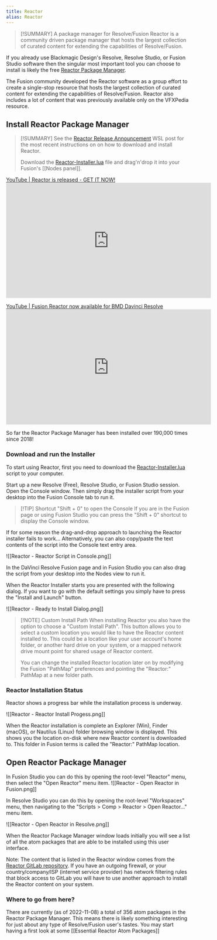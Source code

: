 ```yaml
---
title: Reactor
alias: Reactor
---
```



> [!SUMMARY] A package manager for Resolve/Fusion
> Reactor is a community driven package manager that hosts the largest collection of curated content for extending the capabilities of Resolve/Fusion.

If you already use Blackmagic Design's Resolve, Resolve Studio, or Fusion Studio software then the singular most important tool you can choose to install is likely the free [Reactor Package Manager](https://www.steakunderwater.com/wesuckless/viewtopic.php?f=32&t=3067).

The Fusion community developed the Reactor software as a group effort to create a single-stop resource that hosts the largest collection of curated content for extending the capabilities of Resolve/Fusion. Reactor also includes a lot of content that was previously available only on the VFXPedia resource.



## Install Reactor Package Manager

> [!SUMMARY]
> See the [Reactor Release Announcement](https://www.steakunderwater.com/wesuckless/viewtopic.php?t=1814) WSL post for the most recent instructions on on how to download and install Reactor.
>
> Download the [Reactor-Installer.lua](https://www.steakunderwater.com/wesuckless/download/file.php?id=4862) file and drag'n'drop it into your Fusion's [[Nodes panel]].

[YouTube | Reactor is released - GET IT NOW!](https://www.youtube.com/watch?v=mklCsf8yOUk)<iframe width="560" height="315" src="https://www.youtube.com/embed/mklCsf8yOUk" title="YouTube video player" frameborder="0" allow="accelerometer; autoplay; clipboard-write; encrypted-media; gyroscope; picture-in-picture" allowfullscreen></iframe>

[YouTube | Fusion Reactor now available for BMD Davinci Resolve](https://www.youtube.com/watch?v=iEIFl6gp58Q)<iframe width="560" height="315" src="https://www.youtube.com/embed/iEIFl6gp58Q" title="YouTube video player" frameborder="0" allow="accelerometer; autoplay; clipboard-write; encrypted-media; gyroscope; picture-in-picture" allowfullscreen></iframe>

So far the Reactor Package Manager has been installed over 190,000 times since 2018!

### Download and run the Installer

To start using Reactor, first you need to download the [Reactor-Installer.lua](https://www.steakunderwater.com/wesuckless/download/file.php?id=4862) script to your computer. 

Start up a new Resolve (Free), Resolve Studio, or Fusion Studio session. Open the Console window. Then simply drag the installer script from your desktop into the Fusion Console tab to run it. 

> [!TIP] Shortcut "Shift + 0" to open the Console
> If you are in the Fusion page or using Fusion Studio you can press the "Shift + 0" shortcut to display the Console window.

If for some reason the drag-and-drop approach to launching the Reactor installer fails to work… Alternatively, you can also copy/paste the text contents of the script into the Console text entry area. 

![[Reactor - Reactor Script in Console.png]]

In the DaVinci Resolve Fusion page and in Fusion Studio you can also drag the script from your desktop into the Nodes view to run it.

When the Reactor Installer starts you are presented with the following dialog. If you want to go with the default settings you simply have to press the "Install and Launch" button.

  ![[Reactor - Ready to Install Dialog.png]]

> [!NOTE] Custom Install Path
> When installing Reactor you also have the option to choose a "Custom Install Path". This button allows you to select a custom location you would like to have the Reactor content installed to. This could be a location like your user account's home folder, or another hard drive on your system, or a mapped network drive mount point for shared usage of Reactor content. 
>
> You can change the installed Reactor location later on by modifying the Fusion "PathMap" preferences and pointing the "Reactor:" PathMap at a new folder path.


### Reactor Installation Status

Reactor shows a progress bar while the installation process is underway.

  ![[Reactor - Reactor Install Progess.png]]

When the Reactor installation is complete an Explorer (Win), Finder (macOS), or Nautilus (Linux) folder browsing window is displayed. This shows you the location on-disk where new Reactor content is downloaded to. This folder in Fusion terms is called the "Reactor:" PathMap location.

## Open Reactor Package Manager

In Fusion Studio you can do this by opening the root-level "Reactor" menu, then select the "Open Reactor" menu item.
![[Reactor - Open Reactor in Fusion.png]]


In Resolve Studio you can do this by opening the root-level "Workspaces" menu, then navigating to the "Scripts > Comp > Reactor > Open Reactor…" menu item.

![[Reactor - Open Reactor in Resolve.png]]

When the Reactor Package Manager window loads initially you will see a list of all the atom packages that are able to be installed using this user interface. 

Note: The content that is listed in the Reactor window comes from the [Reactor GitLab repository](https://gitlab.com/WeSuckLess/Reactor). If you have an outgoing firewall, or your country/company/ISP (internet service provider) has network filtering rules that block access to GitLab you will have to use another approach to install the Reactor content on your system.

### Where to go from here?

There are currently (as of 2022-11-08) a total of 356 atom packages in the Reactor Package Manager. This means there is likely something interesting for just about any type of Resolve/Fusion user's tastes. You may start having a first look at some [[Essential Reactor Atom Packages]]





